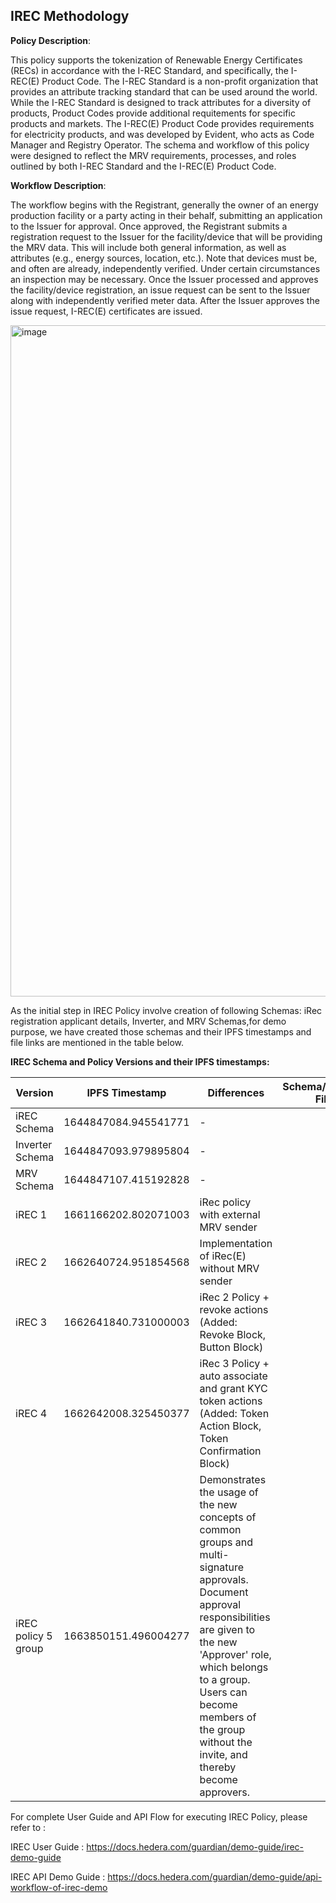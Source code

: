 ## IREC Methodology

**Policy Description**: 

This policy supports the tokenization of Renewable Energy Certificates (RECs) in accordance with the I-REC Standard, and specifically, the I-REC(E) Product Code. The I-REC Standard is a non-profit organization that provides an attribute tracking standard that can be used around the world. While the I-REC Standard is designed to track attributes for a diversity of products, Product Codes provide additional requitements for specific products and markets. The I-REC(E) Product Code provides requirements for electricity products, and was developed by Evident, who acts as Code Manager and Registry Operator. 
The schema and workflow of this policy were designed to reflect the MRV requirements, processes, and roles outlined by both I-REC Standard and the I-REC(E) Product Code. 

**Workflow Description**:

The workflow begins with the Registrant, generally the owner of an energy production facility or a party acting in their behalf, submitting an application to the Issuer for approval. Once approved, the Registrant submits a registration request to the Issuer for the facility/device that will be providing the MRV data. This will include both general information, as well as attributes (e.g., energy sources, location, etc.). Note that devices must be, and often are already, independently verified. Under certain circumstances an inspection may be necessary. Once the Issuer processed and approves the facility/device registration, an issue request can be sent to the Issuer along with independently verified meter data. After the Issuer approves the issue request, I-REC(E) certificates are issued. 

<img width="1074" alt="image" src="https://user-images.githubusercontent.com/79293833/186931734-b7303b0e-81e5-433f-b71c-509e83dc186b.png">

As the initial step in IREC Policy involve creation of following Schemas: iRec registration applicant details, Inverter, and MRV Schemas,for demo purpose, we have created those schemas and their IPFS timestamps and file links are mentioned in the table below.

**IREC Schema and Policy Versions and their IPFS timestamps:**

| Version | IPFS Timestamp | Differences | Schema/Policy File Link |
|---|---|---|---:|
| iREC Schema | 1644847084.945541771 | - |[Link](https://github.com/hashgraph/guardian/blob/main/Demo%20Artifacts/iREC/Schema/iREC%20Schema.schema) |
| Inverter Schema | 1644847093.979895804 | -| [Link](https://github.com/hashgraph/guardian/blob/main/Demo%20Artifacts/iREC/Schema/Inverter.schema) |
| MRV Schema | 1644847107.415192828 |- | [Link](https://github.com/hashgraph/guardian/blob/main/Demo%20Artifacts/iREC/Schema/MRV.schema) |
| iREC 1 | 1661166202.802071003 | iRec policy with external MRV sender | [Link](https://github.com/hashgraph/guardian/blob/main/Demo%20Artifacts/iREC/Policies/iRec%20Policy.policy) |
| iREC 2 | 1662640724.951854568 | Implementation of iRec(E) without MRV sender | [Link](https://github.com/hashgraph/guardian/blob/main/Demo%20Artifacts/iREC/Policies/iRec%20Policy%202.policy) |
| iREC 3 | 1662641840.731000003 | iRec 2 Policy + revoke actions (Added: Revoke Block, Button Block) | [Link](https://github.com/hashgraph/guardian/blob/main/Demo%20Artifacts/iREC/Policies/IRec%20Policy%203.policy) |
| iREC 4 | 1662642008.325450377 | iRec 3 Policy + auto associate and grant KYC token actions (Added: Token Action Block, Token Confirmation Block) | [Link](https://github.com/hashgraph/guardian/blob/main/Demo%20Artifacts/iREC/Policies/IRec%20Policy%204.policy) |
| iREC policy 5 group | 1663850151.496004277 | Demonstrates the usage of the new concepts of common groups and multi-signature approvals. Document approval responsibilities are given to the new 'Approver' role, which belongs to a group. Users can become members of the group without the invite, and thereby become approvers. | [Link](https://github.com/hashgraph/guardian/blob/main/Demo%20Artifacts/iREC/Policies/IRec%20Policy%205%20group%20(1663850151.496004277).policy) |


For complete User Guide and API Flow for executing IREC Policy, please refer to :

IREC User Guide : https://docs.hedera.com/guardian/demo-guide/irec-demo-guide

IREC API Demo Guide : https://docs.hedera.com/guardian/demo-guide/api-workflow-of-irec-demo
